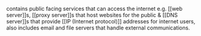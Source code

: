  contains public facing services that can access the internet e.g.  [[web server]]s, [[proxy server]]s that host websites for the public & [[DNS server]]s that provide [[IP (Internet protocol)]] addresses for internet users, also includes email and file servers that handle external communications.